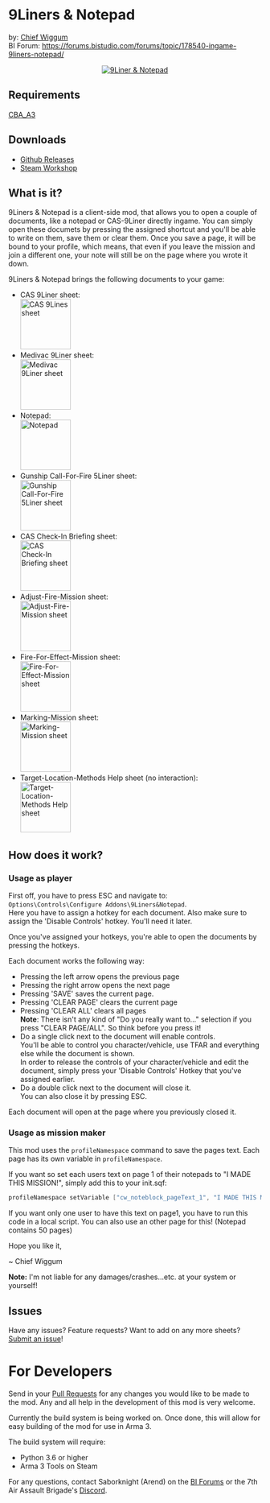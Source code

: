 # 9Liners & Notepad
by: [Chief Wiggum](https://forums.bistudio.com/profile/926664-chief_wiggum/)  
BI Forum: https://forums.bistudio.com/forums/topic/178540-ingame-9liners-notepad/
<center>
	<a href="http://i.imgur.com/GOC07EV.png">
		<img
			src="http://i.imgur.com/GOC07EV.png"
			title="9Liner &amp; Notepad">
	</a>
</center>

## Requirements
[CBA_A3](https://github.com/CBATeam/CBA_A3)

## Downloads
- [Github Releases](https://github.com/Saborknight/9liner-and-notepad/releases/latest)
- [Steam Workshop](http://steamcommunity.com/sharedfiles/filedetails/?id=1210050323)

## What is it?
9Liners & Notepad is a client-side mod, that allows you to open a couple of documents, like a notepad or CAS-9Liner directly ingame.
You can simply open these documets by pressing the assigned shortcut and you'll be able to write on them, save them or clear them.
Once you save a page, it will be bound to your profile, which means, that even if you leave the mission and join a different one, your note will still be on the page where you wrote it down.

9Liners & Notepad brings the following documents to your game:
- CAS 9Liner sheet:
	<br>
	<a href="http://img4.fotos-hochladen.net/uploads/20150301000060xuhlm7os.jpg" target="_blank">
		<img
			src="http://img4.fotos-hochladen.net/thumbnail/20150301000060xuhlm7os_thumb.jpg"
			title="CAS 9Lines sheet"
			height="100"
			width="auto">
	</a>
- Medivac 9Liner sheet:
	<br>
	<a href="http://img4.fotos-hochladen.net/uploads/201503010000znxfrm23et.jpg" target="_blank">
		<img
			src="http://img4.fotos-hochladen.net/thumbnail/201503010000znxfrm23et_thumb.jpg"
			title="Medivac 9Liner sheet"
			height="100"
			width="auto">
	</a>
- Notepad:
	<br>
	<a href="http://img4.fotos-hochladen.net/uploads/201503010000zr6ag2yvoi.jpg" target="_blank">
		<img
			src="http://img4.fotos-hochladen.net/thumbnail/201503010000zr6ag2yvoi_thumb.jpg"
			title="Notepad"
			height="100"
			width="auto">
	</a>
- Gunship Call-For-Fire 5Liner sheet:
	<br>
	<a href="http://img4.fotos-hochladen.net/uploads/2015030100008ah3y146wf.jpg" target="_blank">
		<img
			src="http://img4.fotos-hochladen.net/thumbnail/2015030100008ah3y146wf_thumb.jpg"
			title="Gunship Call-For-Fire 5Liner sheet"
			height="100"
			width="auto">
	</a>
- CAS Check-In Briefing sheet:
	<br>
	<a href="http://img4.fotos-hochladen.net/uploads/201503010000jny20przcs.jpg" target="_blank">
		<img
			src="http://img4.fotos-hochladen.net/thumbnail/201503010000jny20przcs_thumb.jpg"
			title="CAS Check-In Briefing sheet"
			height="100"
			width="auto">
	</a>
- Adjust-Fire-Mission sheet:
	<br>
	<a href="http://img4.fotos-hochladen.net/uploads/201503010000u7rl3bog2s_thumb.jpg" target="_blank">
		<img
			src="http://img4.fotos-hochladen.net/thumbnail/201503010000u7rl3bog2s_thumb.jpg"
			title="Adjust-Fire-Mission sheet"
			height="100"
			width="auto">
	</a>
- Fire-For-Effect-Mission sheet:
	<br>
	<a href="http://img4.fotos-hochladen.net/uploads/201503010000iv4axcflqg_thumb.jpg" target="_blank">
		<img
			src="http://img4.fotos-hochladen.net/thumbnail/201503010000iv4axcflqg_thumb.jpg"
			title="Fire-For-Effect-Mission sheet"
			height="100"
			width="auto">
	</a>
- Marking-Mission sheet:
	<br>
	<a href="http://img4.fotos-hochladen.net/uploads/2015030100004acqjyrhl3.jpg" target="_blank">
		<img
			src="http://img4.fotos-hochladen.net/uploads/2015030100004acqjyrhl3.jpg"
			title="Marking-Mission sheet"
			height="100"
			width="auto">
	</a>
- Target-Location-Methods Help sheet (no interaction):
	<br>
	<a href="http://img4.fotos-hochladen.net/uploads/2015030100008dbc25764k.jpg" target="_blank">
		<img
			src="http://img4.fotos-hochladen.net/uploads/2015030100008dbc25764k.jpg"
			title="Target-Location-Methods Help sheet"
			height="100"
			width="auto">
	</a>

## How does it work?
### Usage as player
First off, you have to press ESC and navigate to: `Options\Controls\Configure Addons\9Liners&Notepad`.  
Here you have to assign a hotkey for each document. Also make sure to assign the 'Disable Controls' hotkey. You'll need it later.

Once you've assigned your hotkeys, you're able to open the documents by pressing the hotkeys.

Each document works the following way:
- Pressing the left arrow opens the previous page
- Pressing the right arrow opens the next page
- Pressing 'SAVE' saves the current page.
- Pressing 'CLEAR PAGE' clears the current page
- Pressing 'CLEAR ALL' clears all pages  
	**Note**: There isn't any kind of "Do you really want to..." selection if you press "CLEAR PAGE/ALL". So think before you press it!
- Do a single click next to the document will enable controls.  
	You'll be able to control you character/vehicle, use TFAR and everything else while the document is shown.  
	In order to release the controls of your character/vehicle and edit the document, simply press your 'Disable Controls' Hotkey that you've assigned earlier.
- Do a double click next to the document will close it.  
	You can also close it by pressing ESC.

Each document will open at the page where you previously closed it.

### Usage as mission maker
This mod uses the `profileNamespace` command to save the pages text. Each page has its own variable in `profileNamespace`.

If you want so set each users text on page 1 of their notepads to "I MADE THIS MISSION!", simply add this to your init.sqf:

```c
profileNamespace setVariable ["cw_noteblock_pageText_1", "I MADE THIS MISSION!"];
```

If you want only one user to have this text on page1, you have to run this code in a local script.
You can also use an other page for this! (Notepad contains 50 pages)

Hope you like it,

~ Chief Wiggum

**Note:** I'm not liable for any damages/crashes...etc. at your system or yourself!  

## Issues
Have any issues? Feature requests? Want to add on any more sheets? [Submit an issue](https://github.com/Saborknight/9liner-and-notepad/issues/new)!

# For Developers
Send in your [Pull Requests](https://github.com/Saborknight/9liner-and-notepad/pulls) for any changes you would like to be made to the mod. Any and all help in the development of this mod is very welcome.

Currently the build system is being worked on. Once done, this will allow for easy building of the mod for use in Arma 3.

The build system will require:
- Python 3.6 or higher
- Arma 3 Tools on Steam

For any questions, contact Saborknight (Arend) on the [BI Forums](https://forums.bistudio.com/profile/1135269-arend-the-bastard/) or the 7th Air Assault Brigade's [Discord](http://bit.ly/7aa-join-discord).
